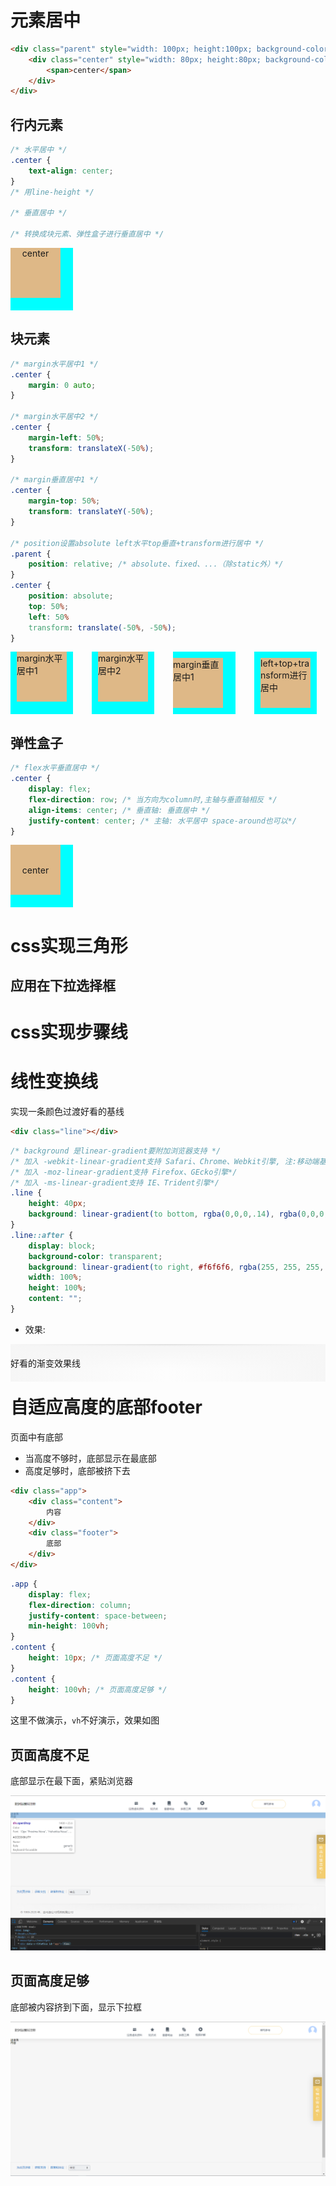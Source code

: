 # 元素居中

``` html
<div class="parent" style="width: 100px; height:100px; background-color: aqua;">
	<div class="center" style="width: 80px; height:80px; background-color: burlywood;">
        <span>center</span>
    </div>    
</div>
```

## 行内元素

``` css
/* 水平居中 */
.center {
    text-align: center;
}
/* 用line-height */

/* 垂直居中 */

/* 转换成块元素、弹性盒子进行垂直居中 */
```

<div class="parent" style="float: left; width: 100px; height:100px; background-color: aqua;">
	<div class="center" style="text-align: center; width: 80px; height:80px; background-color: burlywood;">
        <span style="">center</span>
    </div>    
</div>
<div style="clear: both;"></div>

## 块元素

``` css
/* margin水平居中1 */
.center {
    margin: 0 auto;
}

/* margin水平居中2 */
.center {
    margin-left: 50%;
    transform: translateX(-50%);
}

/* margin垂直居中1 */
.center {
    margin-top: 50%;
    transform: translateY(-50%);
}

/* position设置absolute left水平top垂直+transform进行居中 */
.parent {
    position: relative; /* absolute、fixed、...（除static外）*/
}
.center {
    position: absolute; 
    top: 50%;
    left: 50%
    transform: translate(-50%, -50%);
}
```

<div class="parent" style="float: left; width: 100px; height:100px; background-color: aqua;">
	<div class="center" style="margin: 0 auto; width: 80px; height:80px; background-color: burlywood;">
        <span style="">margin水平居中1</span>
    </div>    
</div>
<div class="parent" style="float: left; margin-left: 30px; width: 100px; height:100px; background-color: aqua;">
	<div class="center" style="margin-left: 50%; transform: translateX(-50%); width: 80px; height:80px; background-color: burlywood;">
        <span style="">margin水平居中2</span>
    </div>    
</div>
<div class="parent" style="float: left; margin-left: 30px; width: 100px; height:100px; background-color: aqua;">
	<div class="center" style="margin-top: 50%; transform: translateY(-50%); width: 80px; height:80px; background-color: burlywood;">
        <span style="">margin垂直居中1</span>
    </div>    
</div>
<div class="parent" style="float: left; position: relative; margin-left: 30px; width: 100px; height:100px; background-color: aqua;">
	<div class="center" style="position: absolute; left:50%; top: 50%; transform: translate(-50%, -50%); width: 80px; height:80px; background-color: burlywood;">
        <span style="">left+top+transform进行居中</span>
    </div>    
</div>
<div style="clear: both;"></div>

## 弹性盒子

``` css
/* flex水平垂直居中 */
.center {
    display: flex;
    flex-direction: row; /* 当方向为column时,主轴与垂直轴相反 */
    align-items: center; /* 垂直轴: 垂直居中 */
    justify-content: center; /* 主轴: 水平居中 space-around也可以*/
}
```

<div class="parent" style="float: left; width: 100px; height:100px; background-color: aqua;">
	<div class="center" style="display: flex; flex-direction: column; align-items: center; justify-content: center; width: 80px; height:80px; background-color: burlywood;">
        <span style="">center</span>
    </div>    
</div>
<div style="clear: both;"></div>

# css实现三角形

## 应用在下拉选择框



# css实现步骤线





# 线性变换线

实现一条颜色过渡好看的基线

```html
<div class="line"></div>
```

```css
/* background 是linear-gradient要附加浏览器支持 */
/* 加入 -webkit-linear-gradient支持 Safari、Chrome、Webkit引擎, 注:移动端基本都是webkit引擎*/
/* 加入 -moz-linear-gradient支持 Firefox、GEcko引擎*/
/* 加入 -ms-linear-gradient支持 IE、Trident引擎*/
.line {
    height: 40px;
    background: linear-gradient(to bottom, rgba(0,0,0,.14), rgba(0,0,0,.03) 3px, transparent);
}
.line::after {
    display: block;
    background-color: transparent;
    background: linear-gradient(to right, #f6f6f6, rgba(255, 255, 255, 0), #f6f6f6);
    width: 100%;
    height: 100%;
    content: "";
}
```

- 效果:

<div style="height: 40px; background: linear-gradient(to bottom, rgba(0,0,0,.14), rgba(0,0,0,.03) 3px, transparent);">
	<div style="padding-top: 20px; background-color: transparent; height: 100%; background: linear-gradient(to right, #f6f6f6, rgba(255,255,255,0), #f6f6f6);">
        好看的渐变效果线
    </div>
</div>

# 自适应高度的底部footer

页面中有底部

- 当高度不够时，底部显示在最底部
- 高度足够时，底部被挤下去

``` html
<div class="app">
    <div class="content">
        内容
    </div>
    <div class="footer">
        底部
    </div>
</div>
```

``` css
.app {
    display: flex;
    flex-direction: column;
    justify-content: space-between;
    min-height: 100vh;
}
.content {
    height: 10px; /* 页面高度不足 */
}
.content {
    height: 100vh; /* 页面高度足够 */
}
```

这里不做演示，`vh`不好演示，效果如图

## 页面高度不足

底部显示在最下面，紧贴浏览器

![image-20210520033842686](../static/css实战.assets/image-20210520033842686.png)

## 页面高度足够

底部被内容挤到下面，显示下拉框

![image-20210520034122494](../static/css实战.assets/image-20210520034122494.png)